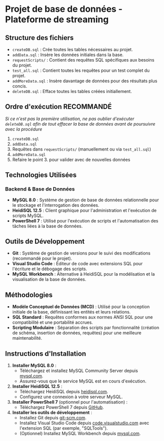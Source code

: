 # Projet de base de données - Plateforme de streaming

## Structure des fichiers

- `createDB.sql` : Crée toutes les tables nécessaires au projet.
- `addData.sql` : Insère les données initiales dans la base.
- `requestScripts/` : Contient des requêtes SQL spécifiques aux besoins du projet.
- `test_all.sql` : Contient toutes les requêtes pour un test complet du projet.
- `addMoreData.sql` : Insère davantage de données pour des résultats plus concis.
- `deleteDB.sql` : Efface toutes les tables créées initiallement.

## Ordre d'exécution RECOMMANDÉ
*Si ce n'est pas la première utilisation, ne pas oublier d'exécuter `deleteDB.sql` afin de tout effacer la base de données avant de poursuivre avec la procédure*
1. `createDB.sql`
2. `addData.sql`
3. Requêtes dans `requestScripts/` (manuellement ou via `test_all.sql`)
4. `addMoreData.sql`
5. Refaire le point 3. pour valider avec de nouvelles données


## Technologies Utilisées
### Backend & Base de Données
- **MySQL 8.0** : Système de gestion de base de données relationnelle pour le stockage et l'interrogation des données.
- **HeidiSQL 12.5** : Client graphique pour l'administration et l'exécution de scripts MySQL.
- **PowerShell 7** : Utilisé pour l'exécution de scripts et l'automatisation des tâches liées à la base de données.

## Outils de Développement
- **Git** : Système de gestion de versions pour le suivi des modifications (recommandé pour le projet).
- **Visual Studio Code** : Éditeur de code avec extensions SQL pour l'écriture et le débogage des scripts.
- **MySQL Workbench** : Alternative à HeidiSQL pour la modélisation et la visualisation de la base de données.

## Méthodologies
- **Modèle Conceptuel de Données (MCD)** : Utilisé pour la conception initiale de la base, définissant les entités et leurs relations.
- **SQL Standard** : Requêtes conformes aux normes ANSI SQL pour une compatibilité et une portabilité accrues.
- **Scripting Modulaire** : Séparation des scripts par fonctionnalité (création de schéma, insertion de données, requêtes) pour une meilleure maintenabilité.

## Instructions d'Installation
1. **Installer MySQL 8.0** :
   - Téléchargez et installez MySQL Community Server depuis [mysql.com](https://dev.mysql.com/downloads/mysql/).
   - Assurez-vous que le service MySQL est en cours d'exécution.
2. **Installer HeidiSQL 12.5** :
   - Téléchargez HeidiSQL depuis [heidisql.com](https://www.heidisql.com/download.php).
   - Configurez une connexion à votre serveur MySQL.
3. **Installer PowerShell 7** (optionnel pour l'automatisation) :
   - Téléchargez PowerShell 7 depuis [GitHub](https://github.com/PowerShell/PowerShell/releases).
4. **Installer les outils de développement** :
   - Installez Git depuis [git-scm.com](https://git-scm.com/downloads).
   - Installez Visual Studio Code depuis [code.visualstudio.com](https://code.visualstudio.com/) avec l'extension SQL (par exemple, "SQLTools").
   - (Optionnel) Installez MySQL Workbench depuis [mysql.com](https://dev.mysql.com/downloads/workbench/).






